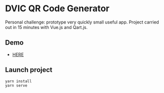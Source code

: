 # DVIC QR Code Generator

Personal challenge: prototype very quickly small useful app.
Project carried out in 15 minutes with Vue.js and Qart.js.

## Demo
- [HERE](https://qrcode.guillaumedouceron.com/)

## Launch project

```
yarn install
yarn serve
```
